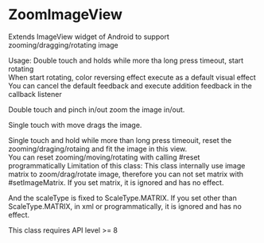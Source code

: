 ZoomImageView
=============

Extends ImageView widget of Android to support zooming/dragging/rotating image

 Usage:
 Double touch and holds while more tha long press timeout, start rotating</br>
 When start rotating, color reversing effect execute as a default visual effect</br>
 You can cancel the default feedback and execute addition feedback in the callback listener</br>
  
 Double touch and pinch in/out zoom the image in/out.
  
 Single touch with move drags the image.
  
 Single touch and hold while more than long press timeouit, reset the zooming/draging/rotaing
 and fit the image in this view.</br>
 You can reset zooming/moving/rotating with calling #reset programmatically
 Limitation of this class:
 This class internally use image matrix to zoom/drag/rotate image,
 therefore you can not set matrix with #setImageMatrix.
 If you set matrix, it is ignored and has no effect.
 
 And the scaleType is fixed to ScaleType.MATRIX. If you set other than ScaleType.MATRIX,
 in xml or programmatically, it is ignored and has no effect.
 
 This class requires API level >= 8
